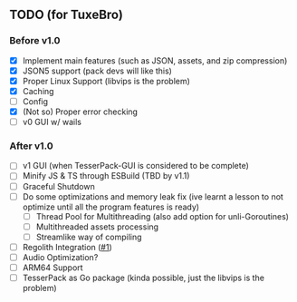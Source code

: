 ## TODO (for TuxeBro)

### Before v1.0

- [x] Implement main features (such as JSON, assets, and zip compression)
- [x] JSON5 support (pack devs will like this)
- [x] Proper Linux Support (libvips is the problem)
- [x] Caching
- [ ] Config
- [x] (Not so) Proper error checking
- [ ] v0 GUI w/ wails

### After v1.0

- [ ] v1 GUI (when TesserPack-GUI is considered to be complete)
- [ ] Minify JS & TS through ESBuild (TBD by v1.1)
- [ ] Graceful Shutdown
- [ ] Do some optimizations and memory leak fix (ive learnt a lesson to not optimize until all the program features is ready)
    - [ ] Thread Pool for Multithreading (also add option for unli-Goroutines)
    - [ ] Multithreaded assets processing
    - [ ] Streamlike way of compiling
- [ ] Regolith Integration ([#1](https://github.com/TBroz15/TesserPack/issues/1))
- [ ] Audio Optimization?
- [ ] ARM64 Support
- [ ] TesserPack as Go package (kinda possible, just the libvips is the problem)
